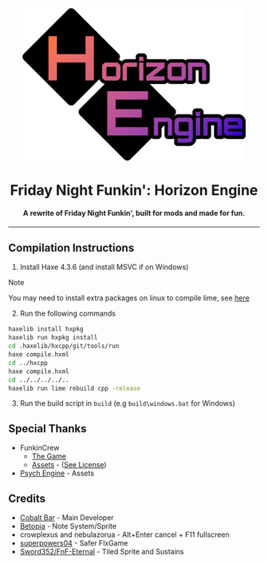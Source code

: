 <p align="center">
  <img src="art/logo.png" width="448"/>
  <h1 align="center">Friday Night Funkin': Horizon Engine</h1>
  <h4 align="center">A rewrite of Friday Night Funkin', built for mods and made for fun.</h4>
</p>

---

## Compilation Instructions

1. Install Haxe 4.3.6 (and install MSVC if on Windows)

> [!NOTE]
> You may need to install extra packages on linux to compile lime, see [here](https://github.com/openfl/lime)

2. Run the following commands

```bash
haxelib install hxpkg
haxelib run hxpkg install
cd .haxelib/hxcpp/git/tools/run
haxe compile.hxml
cd ../hxcpp
haxe compile.hxml
cd ../../../../..
haxelib run lime rebuild cpp -release
```

3. Run the build script in `build` (e.g `build\windows.bat` for Windows)

## Special Thanks

- FunkinCrew
  - [The Game](https://github.com/FunkinCrew/Funkin)
  - [Assets](https://github.com/FunkinCrew/funkin.assets) - ([See License](https://github.com/FunkinCrew/funkin.assets/blob/main/LICENSE.md))
- [Psych Engine](https://github.com/ShadowMario/FNF-PsychEngine) - Assets

## Credits

- [Cobalt Bar](https://cobaltbar.github.io) - Main Developer
- [Betopia](https://betpowo.github.io/) - Note System/Sprite
- crowplexus and nebulazorua - Alt+Enter cancel + F11 fullscreen
- [superpowers04](https://github.com/superpowers04) - Safer FlxGame
- [Sword352/FnF-Eternal](https://github.com/Sword352/FnF-Eternal) - Tiled Sprite and Sustains
